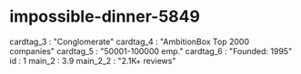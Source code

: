 # impossible-dinner-5849




cardtag_3
:
"Conglomerate"
cardtag_4
:
"AmbitionBox Top 2000 companies"
cardtag_5
:
"50001-100000 emp."
cardtag_6
:
"Founded: 1995"
id
:
1
main_2
:
3.9
main_2_2
:
"2.1K+ reviews"


